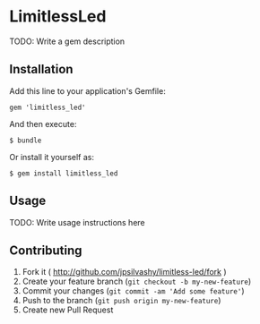 # LimitlessLed

TODO: Write a gem description

## Installation

Add this line to your application's Gemfile:

    gem 'limitless_led'

And then execute:

    $ bundle

Or install it yourself as:

    $ gem install limitless_led

## Usage

TODO: Write usage instructions here

## Contributing

1. Fork it ( http://github.com/jpsilvashy/limitless-led/fork )
2. Create your feature branch (`git checkout -b my-new-feature`)
3. Commit your changes (`git commit -am 'Add some feature'`)
4. Push to the branch (`git push origin my-new-feature`)
5. Create new Pull Request
